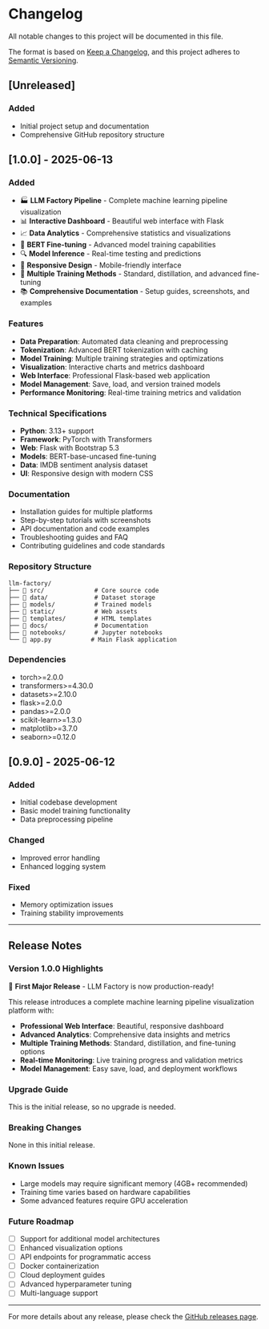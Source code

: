 # Changelog

All notable changes to this project will be documented in this file.

The format is based on [Keep a Changelog](https://keepachangelog.com/en/1.0.0/),
and this project adheres to [Semantic Versioning](https://semver.org/spec/v2.0.0.html).

## [Unreleased]

### Added
- Initial project setup and documentation
- Comprehensive GitHub repository structure

## [1.0.0] - 2025-06-13

### Added
- 🏭 **LLM Factory Pipeline** - Complete machine learning pipeline visualization
- 📊 **Interactive Dashboard** - Beautiful web interface with Flask
- 📈 **Data Analytics** - Comprehensive statistics and visualizations
- 🧠 **BERT Fine-tuning** - Advanced model training capabilities
- 🔍 **Model Inference** - Real-time testing and predictions
- 📱 **Responsive Design** - Mobile-friendly interface
- 🎯 **Multiple Training Methods** - Standard, distillation, and advanced fine-tuning
- 📚 **Comprehensive Documentation** - Setup guides, screenshots, and examples

### Features
- **Data Preparation**: Automated data cleaning and preprocessing
- **Tokenization**: Advanced BERT tokenization with caching
- **Model Training**: Multiple training strategies and optimizations
- **Visualization**: Interactive charts and metrics dashboard
- **Web Interface**: Professional Flask-based web application
- **Model Management**: Save, load, and version trained models
- **Performance Monitoring**: Real-time training metrics and validation

### Technical Specifications
- **Python**: 3.13+ support
- **Framework**: PyTorch with Transformers
- **Web**: Flask with Bootstrap 5.3
- **Models**: BERT-base-uncased fine-tuning
- **Data**: IMDB sentiment analysis dataset
- **UI**: Responsive design with modern CSS

### Documentation
- Installation guides for multiple platforms
- Step-by-step tutorials with screenshots
- API documentation and code examples
- Troubleshooting guides and FAQ
- Contributing guidelines and code standards

### Repository Structure
```
llm-factory/
├── 📁 src/              # Core source code
├── 📁 data/             # Dataset storage
├── 📁 models/           # Trained models
├── 📁 static/           # Web assets
├── 📁 templates/        # HTML templates
├── 📁 docs/             # Documentation
├── 📁 notebooks/        # Jupyter notebooks
└── 📄 app.py           # Main Flask application
```

### Dependencies
- torch>=2.0.0
- transformers>=4.30.0
- datasets>=2.10.0
- flask>=2.0.0
- pandas>=2.0.0
- scikit-learn>=1.3.0
- matplotlib>=3.7.0
- seaborn>=0.12.0

## [0.9.0] - 2025-06-12

### Added
- Initial codebase development
- Basic model training functionality
- Data preprocessing pipeline

### Changed
- Improved error handling
- Enhanced logging system

### Fixed
- Memory optimization issues
- Training stability improvements

---

## Release Notes

### Version 1.0.0 Highlights

🎉 **First Major Release** - LLM Factory is now production-ready!

This release introduces a complete machine learning pipeline visualization platform with:

- **Professional Web Interface**: Beautiful, responsive dashboard
- **Advanced Analytics**: Comprehensive data insights and metrics
- **Multiple Training Methods**: Standard, distillation, and fine-tuning options
- **Real-time Monitoring**: Live training progress and validation metrics
- **Model Management**: Easy save, load, and deployment workflows

### Upgrade Guide

This is the initial release, so no upgrade is needed.

### Breaking Changes

None in this initial release.

### Known Issues

- Large models may require significant memory (4GB+ recommended)
- Training time varies based on hardware capabilities
- Some advanced features require GPU acceleration

### Future Roadmap

- [ ] Support for additional model architectures
- [ ] Enhanced visualization options
- [ ] API endpoints for programmatic access
- [ ] Docker containerization
- [ ] Cloud deployment guides
- [ ] Advanced hyperparameter tuning
- [ ] Multi-language support

---

For more details about any release, please check the [GitHub releases page](https://github.com/YOUR_USERNAME/llm-factory/releases).
